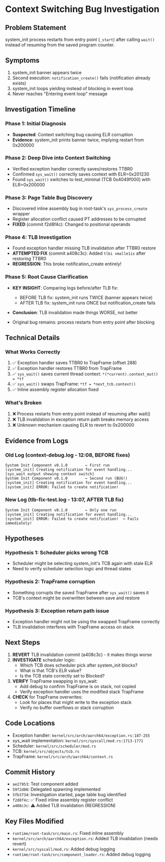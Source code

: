 # Context Switching Bug Investigation

## Problem Statement

system_init process restarts from entry point (`_start`) after calling `wait()` instead of resuming from the saved program counter.

## Symptoms

1. system_init banner appears twice
2. Second execution: `notification_create()` fails (notification already exists)
3. system_init loops yielding instead of blocking in event loop
4. Never reaches "Entering event loop" message

## Investigation Timeline

### Phase 1: Initial Diagnosis
- **Suspected**: Context switching bug causing ELR corruption
- **Evidence**: system_init prints banner twice, implying restart from 0x200000

### Phase 2: Deep Dive into Context Switching
- Verified exception handler correctly saves/restores TTBR0
- Confirmed `sys_wait()` correctly saves context with ELR=0x201230
- Found `sys_wait()` switches to test_minimal (TCB 0x4049f000) with ELR=0x200000

### Phase 3: Page Table Bug Discovery
- Discovered inline assembly bug in root-task's `sys_process_create` wrapper
- Register allocation conflict caused PT addresses to be corrupted
- **FIXED** (commit f2d8f4c): Changed to positional operands

### Phase 4: TLB Investigation
- Found exception handler missing TLB invalidation after TTBR0 restore
- **ATTEMPTED FIX** (commit a408c3c): Added `tlbi vmalle1is` after restoring TTBR0
- **REGRESSION**: This broke notification_create entirely!

### Phase 5: Root Cause Clarification
- **KEY INSIGHT**: Comparing logs before/after TLB fix:
  - BEFORE TLB fix: system_init runs TWICE (banner appears twice)
  - AFTER TLB fix: system_init runs ONCE but notification_create fails

- **Conclusion**: TLB invalidation made things WORSE, not better
- Original bug remains: process restarts from entry point after blocking

## Technical Details

### What Works Correctly
1. ✅ Exception handler saves TTBR0 to TrapFrame (offset 288)
2. ✅ Exception handler restores TTBR0 from TrapFrame
3. ✅ `sys_wait()` saves current thread context: `*(*current).context_mut() = *tf`
4. ✅ `sys_wait()` swaps TrapFrame: `*tf = *next_tcb.context()`
5. ✅ Inline assembly register allocation fixed

### What's Broken
1. ❌ Process restarts from entry point instead of resuming after wait()
2. ❌ TLB invalidation in exception return path breaks memory access
3. ❌ Unknown mechanism causing ELR to revert to 0x200000

## Evidence from Logs

### Old Log (context-debug.log - 12:08, BEFORE fixes)
```
System Init Component v0.1.0        ← First run
[system_init] Creating notification for event handling...
[sys_wait output showing context switch]
System Init Component v0.1.0        ← Second run (BUG!)
[system_init] Creating notification for event handling...
[system_init] ERROR: Failed to create notification!
```

### New Log (tlb-fix-test.log - 13:07, AFTER TLB fix)
```
System Init Component v0.1.0        ← Only one run
[system_init] Creating notification for event handling...
[system_init] ERROR: Failed to create notification!  ← Fails immediately!
```

## Hypotheses

### Hypothesis 1: Scheduler picks wrong TCB
- Scheduler might be selecting system_init's TCB again with stale ELR
- Need to verify scheduler selection logic and thread states

### Hypothesis 2: TrapFrame corruption
- Something corrupts the saved TrapFrame after `sys_wait()` saves it
- TCB's context might be overwritten between save and restore

### Hypothesis 3: Exception return path issue
- Exception handler might not be using the swapped TrapFrame correctly
- TLB invalidation interferes with TrapFrame access on stack

## Next Steps

1. **REVERT** TLB invalidation commit (a408c3c) - it makes things worse
2. **INVESTIGATE** scheduler logic:
   - Which TCB does scheduler pick after system_init blocks?
   - What is that TCB's ELR value?
   - Is the TCB state correctly set to Blocked?
3. **VERIFY** TrapFrame swapping in sys_wait:
   - Add debug to confirm TrapFrame is on stack, not copied
   - Verify exception handler uses the modified stack TrapFrame
4. **CHECK** for TrapFrame overwrites:
   - Look for places that might write to the exception stack
   - Verify no buffer overflows or stack corruption

## Code Locations

- Exception handler: `kernel/src/arch/aarch64/exception.rs:187-255`
- sys_wait implementation: `kernel/src/syscall/mod.rs:1713-1771`
- Scheduler: `kernel/src/scheduler/mod.rs`
- TCB: `kernel/src/objects/tcb.rs`
- TrapFrame: `kernel/src/arch/aarch64/context.rs`

## Commit History

- `ae27953`: Test component added
- `59f2d80`: Delegated spawning implemented
- `5fb3734`: Investigation started, page table bug identified
- `f2d8f4c`: ✅ Fixed inline assembly register conflict
- `a408c3c`: ⚠️  Added TLB invalidation (REGRESSION)

## Key Files Modified

- `runtime/root-task/src/main.rs`: Fixed inline assembly
- `kernel/src/arch/aarch64/exception.rs`: Added TLB invalidation (needs revert)
- `kernel/src/syscall/mod.rs`: Added debug logging
- `runtime/root-task/src/component_loader.rs`: Added debug logging
